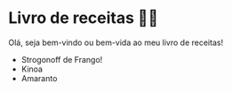 #	Livro de receitas :man_cook:



Olá, seja bem-vindo ou bem-vida ao meu livro de receitas!

- Strogonoff de Frango!
- Kinoa
- Amaranto